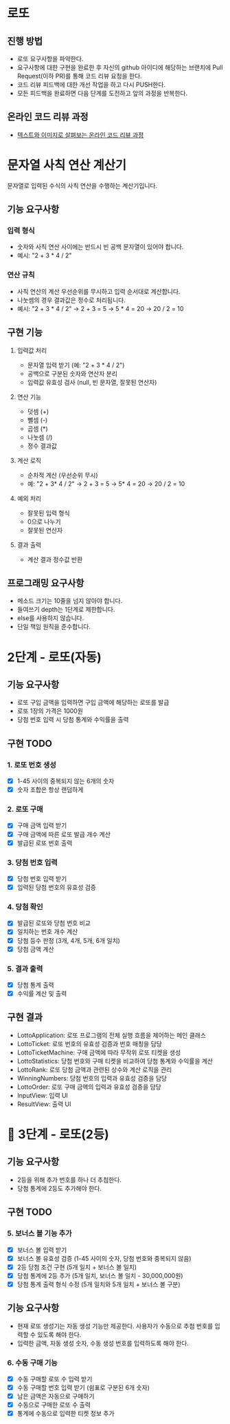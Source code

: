 # 로또

## 진행 방법

- 로또 요구사항을 파악한다.
- 요구사항에 대한 구현을 완료한 후 자신의 github 아이디에 해당하는 브랜치에 Pull Request(이하 PR)를 통해 코드 리뷰 요청을 한다.
- 코드 리뷰 피드백에 대한 개선 작업을 하고 다시 PUSH한다.
- 모든 피드백을 완료하면 다음 단계를 도전하고 앞의 과정을 반복한다.

## 온라인 코드 리뷰 과정

- [텍스트와 이미지로 살펴보는 온라인 코드 리뷰 과정](https://github.com/next-step/nextstep-docs/tree/master/codereview)

# 문자열 사칙 연산 계산기

문자열로 입력된 수식의 사칙 연산을 수행하는 계산기입니다.

## 기능 요구사항

### 입력 형식

- 숫자와 사칙 연산 사이에는 반드시 빈 공백 문자열이 있어야 합니다.
- 예시: "2 + 3 \* 4 / 2"

### 연산 규칙

- 사칙 연산의 계산 우선순위를 무시하고 입력 순서대로 계산합니다.
- 나눗셈의 경우 결과값은 정수로 처리됩니다.
- 예시: "2 + 3 \* 4 / 2" → 2 + 3 = 5 → 5 \* 4 = 20 → 20 / 2 = 10

## 구현 기능

1. 입력값 처리

    - 문자열 입력 받기 (예: "2 + 3 \* 4 / 2")
    - 공백으로 구분된 숫자와 연산자 분리
    - 입력값 유효성 검사 (null, 빈 문자열, 잘못된 연산자)

2. 연산 기능

    - 덧셈 (+)
    - 뺄셈 (-)
    - 곱셈 (\*)
    - 나눗셈 (/)
    - 정수 결과값

3. 계산 로직

    - 순차적 계산 (우선순위 무시)
    - 예: "2 + 3* 4 / 2" → 2 + 3 = 5 → 5* 4 = 20 → 20 / 2 = 10

4. 예외 처리

    - 잘못된 입력 형식
    - 0으로 나누기
    - 잘못된 연산자

5. 결과 출력
    - 계산 결과 정수값 반환

## 프로그래밍 요구사항

- 메소드 크기는 10줄을 넘지 않아야 합니다.
- 들여쓰기 depth는 1단계로 제한합니다.
- else를 사용하지 않습니다.
- 단일 책임 원칙을 준수합니다.

# 2단계 - 로또(자동)

## 기능 요구사항

- 로또 구입 금액을 입력하면 구입 금액에 해당하는 로또를 발급
- 로또 1장의 가격은 1000원
- 당첨 번호 입력 시 당첨 통계와 수익률을 출력

## 구현 TODO

### 1. 로또 번호 생성

- [x] 1-45 사이의 중복되지 않는 6개의 숫자
- [x] 숫자 조합은 항상 랜덤하게

### 2. 로또 구매

- [x] 구매 금액 입력 받기
- [x] 구매 금액에 따른 로또 발급 개수 계산
- [x] 발급된 로또 번호 출력

### 3. 당첨 번호 입력

- [x] 당첨 번호 입력 받기
- [x] 입력된 당첨 번호의 유효성 검증

### 4. 당첨 확인

- [x] 발급된 로또와 당첨 번호 비교
- [x] 일치하는 번호 개수 계산
- [x] 당첨 등수 판정 (3개, 4개, 5개, 6개 일치)
- [x] 당첨 금액 계산

### 5. 결과 출력

- [x] 당첨 통계 출력
- [x] 수익률 계산 및 출력

## 구현 결과

- LottoApplication: 로또 프로그램의 전체 실행 흐름을 제어하는 메인 클래스
- LottoTicket: 로또 번호의 유효성 검증과 번호 매칭을 담당
- LottoTicketMachine: 구매 금액에 따라 무작위 로또 티켓을 생성
- LottoStatistics: 당첨 번호와 구매 티켓을 비교하여 당첨 통계와 수익률을 계산
- LottoRank: 로또 당첨 금액과 관련된 상수와 계산 로직을 관리
- WinningNumbers: 당첨 번호의 입력과 유효성 검증을 담당
- LottoOrder: 로또 구매 금액의 입력과 유효성 검증을 담당
- InputView: 입력 UI
- ResultView: 출력 UI

# 🚀 3단계 - 로또(2등)

## 기능 요구사항

- 2등을 위해 추가 번호를 하나 더 추첨한다.
- 당첨 통계에 2등도 추가해야 한다.

## 구현 TODO

### 5. 보너스 볼 기능 추가

- [x] 보너스 볼 입력 받기
- [x] 보너스 볼 유효성 검증 (1-45 사이의 숫자, 당첨 번호와 중복되지 않음)
- [x] 2등 당첨 조건 구현 (5개 일치 + 보너스 볼 일치)
- [x] 당첨 통계에 2등 추가 (5개 일치, 보너스 볼 일치 - 30,000,000원)
- [x] 당첨 통계 출력 형식 수정 (5개 일치와 5개 일치 + 보너스 볼 구분)

## 기능 요구사항

- 현재 로또 생성기는 자동 생성 기능만 제공한다. 사용자가 수동으로 추첨 번호를 입력할 수 있도록 해야 한다.
- 입력한 금액, 자동 생성 숫자, 수동 생성 번호를 입력하도록 해야 한다.

### 6. 수동 구매 기능

- [X] 수동 구매할 로또 수 입력 받기
- [X] 수동 구매할 번호 입력 받기 (쉼표로 구분된 6개 숫자)
- [X] 남은 금액은 자동으로 구매하기
- [X] 수동으로 구매한 로또 수 출력
- [X] 통계에 수동으로 입력한 티켓 정보 추가

